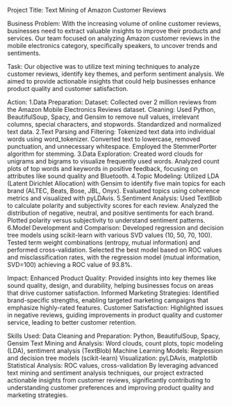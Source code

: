 Project Title: Text Mining of Amazon Customer Reviews

Business Problem:
With the increasing volume of online customer reviews, businesses need to extract valuable insights to improve their products and services. Our team focused on analyzing Amazon customer reviews in the mobile electronics category, specifically speakers, to uncover trends and sentiments.

Task:
Our objective was to utilize text mining techniques to analyze customer reviews, identify key themes, and perform sentiment analysis. We aimed to provide actionable insights that could help businesses enhance product quality and customer satisfaction.

Action:
1.Data Preparation:
Dataset: Collected over 2 million reviews from the Amazon Mobile Electronics Reviews dataset.
Cleaning: Used Python, BeautifulSoup, Spacy, and Gensim to remove null values, irrelevant columns, special characters, and stopwords. Standardized and normalized text data.
2.Text Parsing and Filtering:
Tokenized text data into individual words using word_tokenizer.
Converted text to lowercase, removed punctuation, and unnecessary whitespace.
Employed the StemmerPorter algorithm for stemming.
3.Data Exploration:
Created word clouds for unigrams and bigrams to visualize frequently used words.
Analyzed count plots of top words and keywords in positive feedback, focusing on attributes like sound quality and Bluetooth.
4.Topic Modeling:
Utilized LDA (Latent Dirichlet Allocation) with Gensim to identify five main topics for each brand (ALTEC, Beats, Bose, JBL, Onyx).
Evaluated topics using coherence metrics and visualized with pyLDAvis.
5.Sentiment Analysis:
Used TextBlob to calculate polarity and subjectivity scores for each review.
Analyzed the distribution of negative, neutral, and positive sentiments for each brand.
Plotted polarity versus subjectivity to understand sentiment patterns.
6.Model Development and Comparison:
Developed regression and decision tree models using scikit-learn with various SVD values (10, 50, 70, 100).
Tested term weight combinations (entropy, mutual information) and performed cross-validation.
Selected the best model based on ROC values and misclassification rates, with the regression model (mutual information, SVD=100) achieving a ROC value of 93.8%.

Impact:
Enhanced Product Quality: Provided insights into key themes like sound quality, design, and durability, helping businesses focus on areas that drive customer satisfaction.
Informed Marketing Strategies: Identified brand-specific strengths, enabling targeted marketing campaigns that emphasize highly-rated features.
Customer Satisfaction: Highlighted issues in negative reviews, guiding improvements in product quality and customer service, leading to better customer retention.

Skills Used:
Data Cleaning and Preparation: Python, BeautifulSoup, Spacy, Gensim
Text Mining and Analysis: Word clouds, count plots, topic modeling (LDA), sentiment analysis (TextBlob)
Machine Learning Models: Regression and decision tree models (scikit-learn)
Visualization: pyLDAvis, matplotlib
Statistical Analysis: ROC values, cross-validation
By leveraging advanced text mining and sentiment analysis techniques, our project extracted actionable insights from customer reviews, significantly contributing to understanding customer preferences and improving product quality and marketing strategies.

